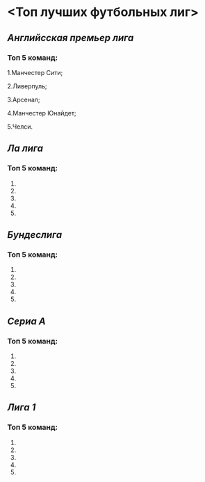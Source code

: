 # <__Топ лучших футбольных лиг__>

## _Английсская премьер лига_
### Топ 5 команд:
1.Манчестер Сити;

2.Ливерпуль;

3.Арсенал;

4.Манчестер Юнайдет;

5.Челси.



## _Ла лига_
### Топ 5 команд:
1.

2.

3.

4.

5.


## _Бундеслига_
### Топ 5 команд:
1.

2.

3.

4.

5.


## _Сериа А_
### Топ 5 команд:
1.

2.

3.

4.

5.


## _Лига 1_
### Топ 5 команд:
1.

2.

3.

4.

5.

